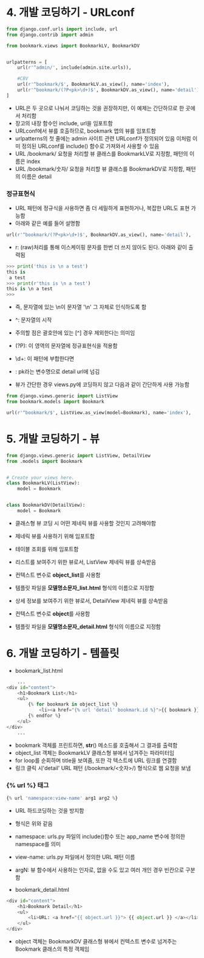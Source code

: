 # 4. 개발 코딩하기 - URLconf

```python
from django.conf.urls import include, url
from django.contrib import admin

from bookmark.views import BookmarkLV, BookmarkDV


urlpatterns = [
    url(r'^admin/', include(admin.site.urls)),

    #CBV
    url(r'^bookmark/$', BookmarkLV.as_view(), name='index'),
    url(r'^bookmark/(?P<pk>\d+)$', BookmarkDV.as_view(), name='detail'),
]
```

- URL은 두 곳으로 나눠서 코딩하는 것을 권장하지만,
이 예제는 간단하므로 한 곳에서 처리함
- 장고의 내장 함수인 include, url을 임포트함
- URLconf에서 뷰를 호출하므로, bookmark 앱의 뷰를 임포트함
- urlpatterns의 첫 줄에는 admin 사이트 관련 URLconf가 정의되어 있음 이처럼 이미 정의된
URLconf를 include() 함수로 가져와서 사용할 수 있음
- URL /bookmark/ 요청을 처리할 뷰 클래스를 BookmarkLV로 지정함, 패턴의 이름은 index
- URL /bookmark/숫자/ 요청을 처리할 뷰 클래스를 BookmarkDV로 지정함, 패턴의 이름은 detail

### 정규표현식
- URL 패턴에 정규식을 사용하면 좀 더 세밀하게 표현하거나, 복잡한 URL도 표현 가능함
- 아래와 같은 예를 들어 설명함
```python
url(r'^bookmark/(?P<pk>\d+)$', BookmarkDV.as_view(), name='detail'),
```
- r: (raw)처리를 통해 이스케이핑 문자를 한번 더 쓰지 않아도 된다. 아래와 같이 출력됨
```python
>>> print('this is \n a test')
this is 
 a test
>>> print(r'this is \n a test')
this is \n a test
>>> 
```
- 즉, 문자열에 있는 \n이 문자열 '\n' 그 자체로 인식하도록 함
- ^: 문자열의 시작
- 주의할 점은 괄호안에 있는 [^] 경우 제외한다는 의미임
- (?P): 이 영역의 문자열에 정규표현식을 적용함
- \d+: 이 패턴에 부합한다면
- <pk>: pk라는 변수명으로 detail url에 넘김


- 뷰가 간단한 경우 views.py에 코딩하지 않고 다음과 같이 간단하게 사용 가능함
```python
from django.views.generic import ListView
from bookmark.models import Bookmark

url(r'^bookmark/$', ListView.as_view(model=Bookmark), name='index'),
```

# 5. 개발 코딩하기 - 뷰
```python
from django.views.generic import ListView, DetailView
from .models import Bookmark


# Create your views here.
class BookmarkLV(ListView):
    model = Bookmark


class BookmarkDV(DetailView):
    model = Bookmark

```
- 클래스형 뷰 코딩 시 어떤 제네릭 뷰를 사용할 것인지 고려해야함
- 제네릭 뷰를 사용하기 위해 임포트함
- 테이블 조회를 위해 임포트함
- 리스트를 보여주기 위한 뷰로서, ListView 제네릭 뷰를 상속받음
- 컨텍스트 변수로 **object_list**를 사용함
- 템플릿 파일을 **모델명소문자_list.html** 형식의 이름으로 지정함

- 상세 정보를 보여주기 위한 뷰로서, DetailView 제네릭 뷰를 상속받음
- 컨텍스트 변수로 **object**를 사용함
- 템플릿 파일을 **모델명소문자_detail.html** 형식의 이름으로 지정함

# 6. 개발 코딩하기 - 템플릿
- bookmark_list.html
```python
    ...
<div id="content">
    <h1>Bookmark List</h1>
    <ul>
        {% for bookmark in object_list %}
            <li><a href="{% url 'detail' bookmark.id %}">{{ bookmark }}</a></li>
        {% endfor %}
    </ul>
</div>
    ...
```
- bookmark 객체를 프린트하면, __str__() 메소드를 호출해서 그 결과를 출력함
- object_list 객체는 BookmarkLV 클래스형 뷰에서 넘겨주는 파라미터임
- for loop를 순회하며 title을 보여줌, 또한 각 텍스트에 URL 링크를 연결함
- 링크 클릭 시'detail' URL 패턴 (/bookmark/<숫자>/) 형식으로 웹 요청을 보냄

### {% url %} 태그
```python
{% url 'namespace:view-name' arg1 arg2 %}
```
- URL 하드코딩하는 것을 방지함
- 형식은 위와 같음
- namespace: urls.py 파일의 include()함수 또는 app_name 변수에 정의한 namespace를 의미
- view-name: urls.py 파일에서 정의한 URL 패턴 이름
- argN: 뷰 함수에서 사용하는 인자로, 없을 수도 있고 여러 개인 경우 빈칸으로 구분함

- bookmark_detail.html
```python
<div id="content">
    <h1>Bookmark Detail</h1>
    <ul>
        <li>URL: <a href="{{ object.url }}"> {{ object.url }} </a></li>
    </ul>
</div>
```
- object 객체는 BookmarkDV 클래스형 뷰에서 컨텍스트 변수로 넘겨주는 Bookmark 클래스의
특정 객체임